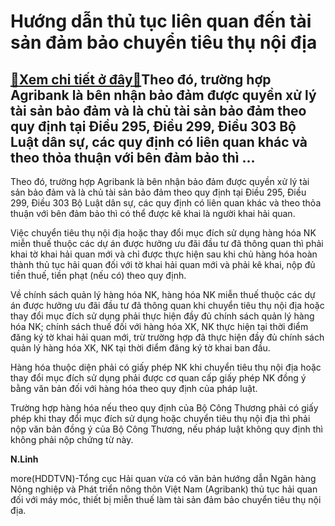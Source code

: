 Hướng dẫn thủ tục liên quan đến tài sản đảm bảo chuyển tiêu thụ nội địa
=======================================================================

[:gift:Xem chi tiết ở đây:gift:](https://hddtvn.com/huong-dan-thu-tuc-lien-quan-den-tai-san-dam-bao-chuyen-tieu-thu-noi-dia/)Theo đó, trường hợp Agribank là bên nhận bảo đảm được quyền xử lý tài sản bảo đảm và là chủ tài sản bảo đảm theo quy định tại Điều 295, Điều 299, Điều 303 Bộ Luật dân sự, các quy định có liên quan khác và theo thỏa thuận với bên đảm bảo thì …
--------------------------------------------------------------------------------------------------------------------------------------------------------------------------------------------------------------------------------------------------






Theo đó, trường hợp Agribank là bên nhận bảo đảm được quyền xử lý tài sản bảo đảm và là chủ tài sản bảo đảm theo quy định tại Điều 295, Điều 299, Điều 303 Bộ Luật dân sự, các quy định có liên quan khác và theo thỏa thuận với bên đảm bảo thì có thể được kê khai là người khai hải quan.


 Việc chuyển tiêu thụ nội địa hoặc thay đổi mục đích sử dụng hàng hóa NK miễn thuế thuộc các dự án được hưởng ưu đãi đầu tư đã thông quan thì phải khai tờ khai hải quan mới và chỉ được thực hiện sau khi chủ hàng hóa hoàn thành thủ tục hải quan đối với tờ khai hải quan mới và phải kê khai, nộp đủ tiền thuế, tiền phạt (nếu có) theo quy định.


 Về chính sách quản lý hàng hóa NK, hàng hóa NK miễn thuế thuộc các dự án được hưởng ưu đãi đầu tư đã thông quan khi chuyển tiêu thụ nội địa hoặc thay đổi mục đích sử dụng phải thực hiện đầy đủ chính sách quản lý hàng hóa NK; chính sách thuế đối với hàng hóa XK, NK thực hiện tại thời điểm đăng ký tờ khai hải quan mới, trừ trường hợp đã thực hiện đầy đủ chính sách quản lý hàng hóa XK, NK tại thời điểm đăng ký tờ khai ban đầu.


 Hàng hóa thuộc diện phải có giấy phép NK khi chuyển tiêu thụ nội địa hoặc thay đổi mục đích sử dụng phải được cơ quan cấp giấy phép NK đồng ý bằng văn bản đối với hàng hóa theo quy định của pháp luật. 


 Trường hợp hàng hóa nếu theo quy định của Bộ Công Thương phải có giấy phép khi thay đổi mục đích sử dụng hoặc chuyển tiêu thụ nội địa thì phải nộp văn bản đồng ý của Bộ Công Thương, nếu pháp luật không quy định thì không phải nộp chứng từ này.




**N.Linh**



more(HDDTVN)-Tổng cục Hải quan vừa có văn bản hướng dẫn Ngân hàng Nông nghiệp và Phát triển nông thôn Việt Nam (Agribank) thủ tục hải quan đối với máy móc, thiết bị miễn thuế làm tài sản đảm bảo chuyển tiêu thụ nội địa.

